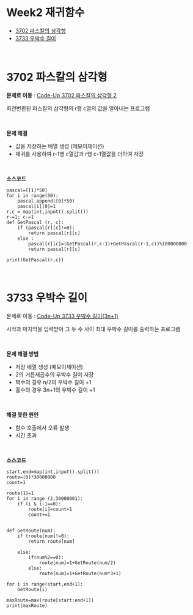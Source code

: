 # Week2 재귀함수


* [3702 파스칼의 삼각형](#3702-파스칼의-삼각형)<br>
* [3733 우박수 길이](#3733-우박수-길이)


<br>

# 3702 파스칼의 삼각형

**문제로 이동** : [Code-Up 3702 파스칼의 삼각형 2](https://codeup.kr/problem.php?id=3702)

회전변환된 파스칼의 삼각형의 r행 c열의 값을 알아내는 프로그램

<br>

**문제 해결**

- 값을 저장하는 배열 생성 (메모이제이션)
- 재귀를 사용하여 r-1행 c열값과 r행 c-1열값을 더하여 저장

<br>

**소스코드**

```
pascal=[[1]*50]
for i in range(50):
    pascal.append([0]*50)
    pascal[i][0]=1
r,c = map(int,input().split())
r-=1; c-=1
def GetPascal (r, c):
    if (pascal[r][c]!=0):
        return pascal[r][c]
    else :
        pascal[r][c]=(GetPascal(r,c-1)+GetPascal(r-1,c))%100000000
        return pascal[r][c]
        
print(GetPascal(r,c))
```

<br>

# 3733 우박수 길이

문제로 이동 : [Code-Up 3733 우박수 길이(3n+1)](https://codeup.kr/problem.php?id=3733)

시작과 마지막을 입력받아 그 두 수 사이 최대 우박수 길이를 출력하는 프로그램

<br>

**문제 해결 방법**
- 저장 배열 생성 (메모이제이션)
- 2의 거듭제곱수의 우박수 길이 저장
- 짝수의 경우 n/2의 우박수 길이 +1
- 홀수의 경우 3n+1의 우박수 길이 +1

<br>

**해결 못한 원인**
 - 함수 호출에서 오류 발생
 - 시간 초과

<br>

**소스코드**

```
start,end=map(int,input().split())
route=[0]*30000000
count=1

route[1]=1
for i in range (2,30000001):
    if (i & i-1==0):
        route[i]=count+1
        count+=1


def GetRoute(num):
    if (route[num]!=0):
        return route[num]

    else:
        if(num%2==0):
            route[num]=1+GetRoute(num/2)
        else:
            route[num]=1+GetRoute(num*3+1)

for i in range(start,end+1):
    GetRoute(i)
    
maxRoute=max(route[start:end+1])
print(maxRoute)
```